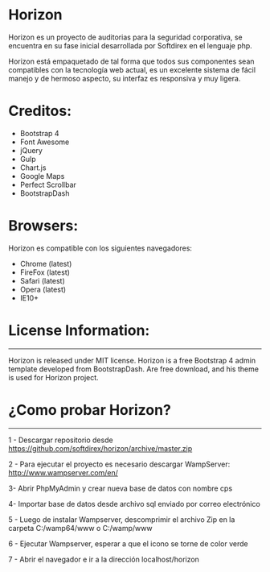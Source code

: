 
<h1>Horizon</h1>
Horizon es un proyecto de auditorias para la seguridad corporativa, se encuentra en su fase inicial desarrollada por Softdirex en el lenguaje php.

Horizon está empaquetado de tal forma que todos sus componentes sean compatibles con la tecnología web actual, es un excelente sistema de fácil manejo y de hermoso aspecto, su interfaz es responsiva y muy ligera.

<h1>Creditos:</h1>

- Bootstrap 4
- Font Awesome
- jQuery
- Gulp
- Chart.js
- Google Maps
- Perfect Scrollbar
- BootstrapDash

<h1>Browsers:</h1>

Horizon es compatible con los siguientes navegadores:

- Chrome (latest)
- FireFox (latest)
- Safari (latest)
- Opera (latest)
- IE10+  

<h1>License Information:</h1>
<hr>


Horizon is released under MIT license. Horizon is a free Bootstrap 4 admin template developed from BootstrapDash. Are free download, and his theme is used for Horizon project.

<h1>¿Como probar Horizon?</h1>
<hr>


1 - Descargar repositorio desde https://github.com/softdirex/horizon/archive/master.zip

2 - Para ejecutar el proyecto es necesario descargar WampServer: http://www.wampserver.com/en/

3- Abrir PhpMyAdmin y crear nueva base de datos con nombre cps

4- Importar base de datos desde archivo sql enviado por correo electrónico

5 - Luego de instalar Wampserver, descomprimir el archivo Zip en la carpeta C:/wamp64/www o C:/wamp/www

6 - Ejecutar Wampserver, esperar a que el icono se torne de color verde

7 - Abrir el navegador e ir a la dirección localhost/horizon

